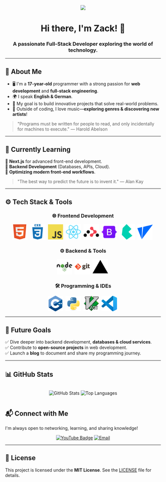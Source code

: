 <div id="header" align="center">
  <img src="https://media.giphy.com/media/M9gbBd9nbDrOTu1Mqx/giphy.gif" width="120"/>
  <h1>Hi there, I'm Zack! 👋</h1>
  <h3>A passionate Full-Stack Developer exploring the world of technology.</h3>
</div>

---

## 🚀 About Me

- 🖥️ I'm a **17-year-old** programmer with a strong passion for **web development** and **full-stack engineering**.
- 🌍 I speak **English & German**.
- 🎯 My goal is to build innovative projects that solve real-world problems.
- 🎵 Outside of coding, I love music—**exploring genres & discovering new artists**!

> "Programs must be written for people to read, and only incidentally for machines to execute." — Harold Abelson

---

## 🌱 Currently Learning

🔹 **Next.js** for advanced front-end development.  
🔹 **Backend Development** (Databases, APIs, Cloud).  
🔹 **Optimizing modern front-end workflows**.  

> "The best way to predict the future is to invent it." — Alan Kay  

---

## ⚙️ Tech Stack & Tools

<div align="center">

### 🌐 **Frontend Development**
<img src="https://github.com/devicons/devicon/blob/master/icons/html5/html5-original.svg" title="HTML5" width="50"/>&nbsp;
<img src="https://github.com/devicons/devicon/blob/master/icons/css3/css3-plain-wordmark.svg" title="CSS3" width="50"/>&nbsp;
<img src="https://github.com/devicons/devicon/blob/master/icons/javascript/javascript-original.svg" title="JavaScript" width="50"/>&nbsp;
<img src="https://github.com/devicons/devicon/blob/master/icons/react/react-original.svg" title="React" width="50"/>&nbsp;
<img src="https://github.com/devicons/devicon/blob/master/icons/reactrouter/reactrouter-original.svg" title="React Router" width="50"/>&nbsp;
<img src="https://github.com/devicons/devicon/blob/master/icons/bootstrap/bootstrap-original.svg" title="Bootstrap" width="50"/>&nbsp;
<img src="https://github.com/devicons/devicon/blob/master/icons/bulma/bulma-plain.svg" title="Bulma" width="50"/>&nbsp;
<img src="https://github.com/devicons/devicon/blob/master/icons/vite/vite-original.svg" title="Vite" width="50"/>&nbsp;

### ⚙️ **Backend & Tools**
<img src="https://github.com/devicons/devicon/blob/master/icons/nodejs/nodejs-original-wordmark.svg" title="Node.js" width="50"/>&nbsp;
<img src="https://github.com/devicons/devicon/blob/master/icons/git/git-original-wordmark.svg" title="Git" width="50"/>&nbsp;
<img src="https://github.com/devicons/devicon/blob/master/icons/vercel/vercel-original.svg" title="Vercel" width="50"/>&nbsp;

### 🛠️ **Programming & IDEs**
<img src="https://github.com/devicons/devicon/blob/master/icons/cplusplus/cplusplus-original.svg" title="C++" width="50"/>&nbsp;
<img src="https://github.com/devicons/devicon/blob/master/icons/python/python-original.svg" title="Python" width="50"/>&nbsp;
<img src="https://github.com/devicons/devicon/blob/master/icons/vim/vim-original.svg" title="Vim" width="50"/>&nbsp;
<img src="https://github.com/devicons/devicon/blob/master/icons/vscode/vscode-original.svg" title="VSCode" width="50"/>&nbsp;

</div>

---

## 🎯 Future Goals

✅ Dive deeper into backend development, **databases & cloud services**.  
✅ Contribute to **open-source projects** in web development.  
✅ Launch a **blog** to document and share my programming journey.  

---

## 📊 GitHub Stats

<div align="center" style="display: flex; gap: 20px; justify-content: center;">

![GitHub Stats](https://github-readme-stats.vercel.app/api?username=king101-bit&theme=dracula&show_icons=true&hide_border=true&count_private=true)
![Top Languages](https://github-readme-stats.vercel.app/api/top-langs/?username=king101-bit&theme=dracula&show_icons=true&hide_border=true&layout=compact)
</div>

## 📬 Connect with Me

I'm always open to networking, learning, and sharing knowledge!  

<div align="center">

[![YouTube Badge](https://img.shields.io/badge/YouTube-red?style=for-the-badge&logo=youtube&logoColor=white)](https://www.youtube.com/channel/UCmQvY8vLKNGdNKVWOgiSdjQ)
[![Email](https://img.shields.io/badge/Email-blue?style=for-the-badge&logo=outlook&logoColor=white)](mailto:zackagba7@gmail.com)

</div>

---

## 📄 License

This project is licensed under the **MIT License**. See the [LICENSE](LICENSE) file for details.
